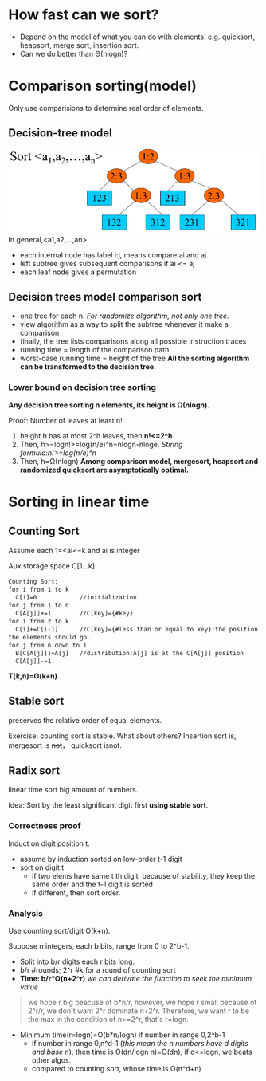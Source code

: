 # How fast can we sort?
- Depend on the model of what you can do with elements. e.g. quicksort, heapsort, merge sort, insertion sort.
- Can we do better than Θ(nlogn)?
# Comparison sorting(model)
Only use comparisions to determine real order of elements.
## Decision-tree model
![DecisionTreeExample](https://github.com/Green-404/Notes-of-MIT-Algorithm/blob/main/decisiontree.png)
In general,<a1,a2,...,an>
- each internal node has label i:j, means compare ai and aj.
- left subtree gives subsequent comparisons if ai <= aj
- each leaf node gives a permutation
## Decision trees model comparison sort
- one tree for each n. *For randomize algorithm, not only one tree.*
- view algorithm as a way to split the subtree whenever it make a comparison
- finally, the tree lists comparisons along all possible instruction traces
- running time = length of the comparison path
- worst-case running time = height of the tree
**All the sorting algorithm can be transformed to the decision tree.**
### Lower bound on decision tree sorting
**Any decision tree sorting n elements, its height is Ω(nlogn).**

Proof: Number of leaves at least n!
1. height h has at most 2^h leaves, then **n!<=2^h**
2. Then, h>=logn!>=log(n/e)^n=nlogn-nloge.  *Stiring formula:n!>=log(n/e)^n*
3. Then, h=Ω(nlogn)
**Among comparison model, mergesort, heapsort and randomized quicksort are asymptotically optimal.**

# Sorting in linear time
## Counting Sort
Assume each 1=<ai<=k and ai is integer  

Aux storage space C[1...k]
```
Counting Sort:
for i from 1 to k
  C[i]=0            //initialization
for j from 1 to n
  C[A[j]]+=1        //C[key]={#key}
for i from 2 to k
  C[i]+=C[i-1]      //C[key]={#less than or equal to key}:the position the elements should go. 
for j from n down to 1
  B[C[A[j]]]=A[j]   //distribution:A[j] is at the C[A[j]] position
  C[A[j]]-=1
```
**T(k,n)=O(k+n)**
## Stable sort
preserves the relative order of equal elements.  

Exercise: counting sort is stable. What about others? Insertion sort is, mergesort is ~~not~~， quicksort isnot.  
## Radix sort
linear time sort big amount of numbers.  

Idea: Sort by the least significant digit first **using stable sort**.
### Correctness proof
  Induct on digit position t.
- assume by induction sorted on low-order t-1 digit
- sort on digit t
  - if two elems have same t th digit, because of stability, they keep the same order and the t-1 digit is sorted
  - if different, then sort order.
### Analysis
Use counting sort/digit O(k+n).  

Suppose n integers, each b bits, range from 0 to 2^b-1. 
- Split into b/r digits each r bits long.
- b/r #rounds; 2^r #k for a round of counting sort
- **Time: b/r*O(n+2^r)** *we can derivate the function to seek the minimum value*
> we hope r big beacuse of b*n/r, however, we hope r small because of 2^r/r, we don't want 2^r dominate n+2^r. Therefore, we want r to be the max in the condition of n>=2^r, that's r=logn.
- Minimum time(r=logn)=O(b*n/logn) if number in range 0,2^b-1
  - if number in range 0,n^d-1 (*this mean the n numbers have d digits and base n*), then time is O(dn/logn n)=O(dn), if d<=logn, we beats other algos.
  - compared to counting sort, whose time is O(n^d+n)
